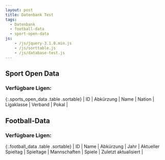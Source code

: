 ```yaml
---
layout: post
title: Datenbank Test
tags:
  - Datenbank
  - football-data
  - sport-open-data
js:
    - /js/jquery-3.1.0.min.js
    - /js/sorttable.js
    - /js/database-test.js
---
```


## Sport Open Data

### Verfügbare Ligen:

<div class="table-responsive" markdown="block">
{:.sports_open_data .table .sortable}
| ID | Abkürzung | Name | Nation | Ligaklasse | Verband | Pokal |

</div>


## Football-Data

### Verfügbare Ligen:

<div class="table-responsive" markdown="block">
{:.football_data .table .sortable}
| ID | Name | Abkürzung | Jahr | Aktueller Spieltag | Spieltage | Mannschaften | Spiele | Zuletzt aktualisiert |

</div>